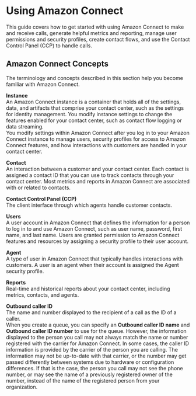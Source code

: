# Using Amazon Connect<a name="using-amazon-connect"></a>

This guide covers how to get started with using Amazon Connect to make and receive calls, generate helpful metrics and reporting, manage user permissions and security profiles, create contact flows, and use the Contact Control Panel \(CCP\) to handle calls\.

## Amazon Connect Concepts<a name="amazon-connect-concepts"></a>

The terminology and concepts described in this section help you become familiar with Amazon Connect\.

**Instance**  
An Amazon Connect instance is a container that holds all of the settings, data, and artifacts that comprise your contact center, such as the settings for identity management\. You modify instance settings to change the features enabled for your contact center, such as contact flow logging or data streaming\.  
You modify settings within Amazon Connect after you log in to your Amazon Connect instance to manage users, security profiles for access to Amazon Connect features, and how interactions with customers are handled in your contact center\.

**Contact**  
An interaction between a customer and your contact center\. Each contact is assigned a contact ID that you can use to track contacts through your contact center\. Most metrics and reports in Amazon Connect are associated with or related to contacts\.

**Contact Control Panel \(CCP\)**  
The client interface through which agents handle customer contacts\.

**Users**  
A user account in Amazon Connect that defines the information for a person to log in to and use Amazon Connect, such as user name, password, first name, and last name\. Users are granted permission to Amazon Connect features and resources by assigning a security profile to their user account\.

**Agent**  
A type of user in Amazon Connect that typically handles interactions with customers\. A user is an agent when their account is assigned the Agent security profile\.

**Reports**  
Real\-time and historical reports about your contact center, including metrics, contacts, and agents\.

**Outbound caller ID**  
The name and number displayed to the recipient of a call as the ID of a caller\.  
When you create a queue, you can specify an **Outbound caller ID name** and **Outbound caller ID number** to use for the queue\. However, the information displayed to the person you call may not always match the name or number registered with the carrier for Amazon Connect\. In some cases, the caller ID information is provided by the carrier of the person you are calling\. The information may not be up\-to\-date with that carrier, or the number may get passed differently between systems due to hardware or configuration differences\. If that is the case, the person you call may not see the phone number, or may see the name of a previously registered owner of the number, instead of the name of the registered person from your organization\.